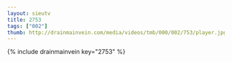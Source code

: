```yaml
--- 
layout: sieutv
title: 2753
tags: ["002"]
thumb: http://drainmainvein.com/media/videos/tmb/000/002/753/player.jpg
---
```

{% include drainmainvein key="2753" %} 
